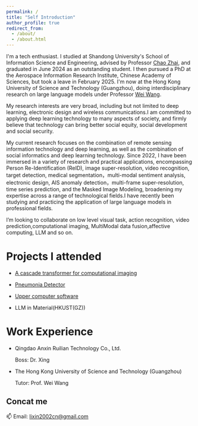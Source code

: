 ```yaml
---
permalink: /
title: "Self Introduction"
author_profile: true
redirect_from: 
  - /about/
  - /about.html
---
```


I'm a tech enthusiast. I studied at Shandong University's School of Information Science and Engineering, advised by Professor [Chao Zhai](https://scholar.google.com/citations?hl=zh-CN&user=wdj8YpwAAAAJ), and graduated in June 2024 as an outstanding student. I then pursued a PhD at the Aerospace Information Research Institute, Chinese Academy of Sciences, but took a leave in February 2025. I'm now at the Hong Kong University of Science and Technology (Guangzhou), doing interdisciplinary research on large language models under Professor [Wei Wang](https://scholar.google.com/citations?user=wLtu3FYAAAAJ). 

My research interests are very broad, including but not limited to deep learning, electronic design and wireless communications.I am committed to applying deep learning technology to many aspects of society, and firmly believe that technology can bring better social equity, social development and social security.

My current research focuses on the combination of remote sensing information technology and deep learning, as well as the combination of social informatics and deep learning technology. Since 2022, I have been immersed in a variety of research and practical applications, encompassing Person Re-Identification (ReID), image super-resolution, video recognition, target detection, medical segmentation，multi-modal sentiment analysis, electronic design, AIS anomaly detection，multi-frame super-resolution, time series prediction, and the Masked Image Modeling, broadening my expertise across a range of technological fields.I have recently been studying and practicing the application of large language models in professional fields.


I’m looking to collaborate on low level visual task, action recognition, video prediction,computational imaging, MultiModal data fusion,affective computing, LLM and so on.


Projects I attended
======
  * [A cascade transformer for computational imaging](https://github.com/danfenghong/Information_Fusion_CasFormer)
    
  * [Pneumonia Detector](https://github.com/lixin2002cn/Pneumonia-detection-assistant)

  * [Upper computer software](https://github.com/lixin2002cn/upper-computer)

  * LLM in Material(HKUST(GZ))



Work Experience
======
  * Qingdao Anxin Ruilian Technology Co., Ltd.
    
    Boss:  Dr. Xing
  * The Hong Kong University of Science and Technology (Guangzhou)
    
    Tutor: Prof. Wei Wang

Concat me
------
📫 Email: lixin2002cn@gmail.com

